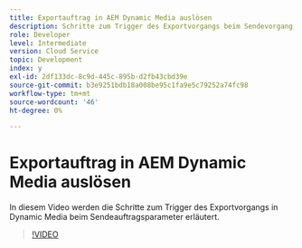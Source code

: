 ```yaml
---
title: Exportauftrag in AEM Dynamic Media auslösen
description: Schritte zum Trigger des Exportvorgangs beim Sendevorgang in Dynamic Media.
role: Developer
level: Intermediate
version: Cloud Service
topic: Development
index: y
exl-id: 2df133dc-8c9d-445c-895b-d2fb43cbd39e
source-git-commit: b3e9251bdb18a008be95c1fa9e5c79252a74fc98
workflow-type: tm+mt
source-wordcount: '46'
ht-degree: 0%

---
```


# Exportauftrag in AEM Dynamic Media auslösen

In diesem Video werden die Schritte zum Trigger des Exportvorgangs in Dynamic Media beim Sendeauftragsparameter erläutert.

>[!VIDEO](https://video.tv.adobe.com/v/335454?quality=12&learn=on)
